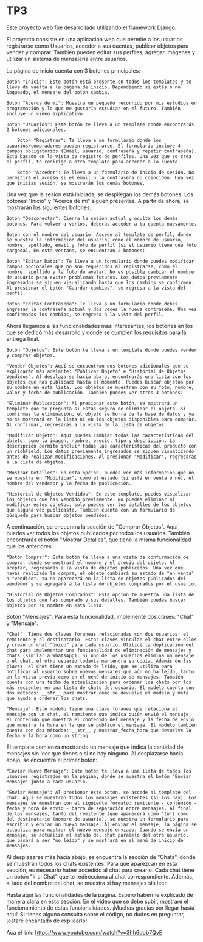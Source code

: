 # TP3
Este proyecto web fue desarrollado utilizando el framework Django.

El proyecto consiste en una aplicación web que permite a los usuarios registrarse como Usuarios, acceder a sus cuentas, publicar objetos para vender y comprar. También pueden editar sus perfiles, agregar imágenes y utilizar un sistema de mensajería entre usuarios.

La página de inicio cuenta con 3 botones principales:

    Botón "Inicio": Este botón está presente en todos los templates y te lleva de vuelta a la página de inicio. Dependiendo si estás o no logueado, el mensaje del botón cambia.

    Botón "Acerca de mí": Muestra un pequeño recorrido por mis estudios en programación y lo que me gustaría estudiar en el futuro. También incluye un video explicativo.

    Botón "Usuarios": Este botón te lleva a un template donde encontrarás 2 botones adicionales.

        Botón "Registrar": Te lleva a un formulario donde los usuarios/compradores pueden registrarse. El formulario incluye 4 campos obligatorios (Email, usuario, contraseña y repetir contraseña). Está basado en la vista de registro de perfiles. Una vez que se crea el perfil, te redirige a otro template para acceder a la cuenta.

        Botón "Acceder": Te lleva a un formulario de inicio de sesión. No permitirá el acceso si el email o la contraseña no coinciden. Una vez que inicias sesión, se mostrarán los demás botones.

Una vez que la sesión está iniciada, se despliegan los demás botones. Los botones "Inicio" y "Acerca de mí" siguen presentes. A partir de ahora, se mostrarán los siguientes botones:

    Botón "Desconectar": Cierra la sesión actual y oculta los demás botones. Para volver a verlos, deberás acceder a tu cuenta nuevamente.

    Botón con el nombre del usuario: Accede al template de perfil, donde se muestra la información del usuario, como el nombre de usuario, nombre, apellido, email y foto de perfil (si el usuario tiene una foto cargada). En esta ventana, se encuentran 2 botones:

    Botón "Editar Datos": Te lleva a un formulario donde puedes modificar campos opcionales que no son requeridos al registrarse, como el nombre, apellido y la foto de avatar. No es posible cambiar el nombre de usuario para evitar problemas futuros. Los datos previamente ingresados se siguen visualizando hasta que los cambios se confirmen. Al presionar el botón "Guardar cambios", se regresa a la vista del perfil.

    Botón "Editar Contraseña": Te lleva a un formulario donde debes ingresar la contraseña actual y dos veces la nueva contraseña. Una vez confirmados los cambios, se regresa a la vista del perfil.

Ahora llegamos a las funcionalidades más interesantes, los botones en los que se dedicó más desarrollo y donde se cumplen los requisitos para la entrega final.

    Botón "Objetos": Este botón te lleva a un template donde puedes vender y comprar objetos.

    "Vender Objetos": Aquí se encuentran dos botones adicionales que se explicarán más adelante: "Publicar Objeto" e "Historial de Objetos Vendidos". Al desplazarse hacia abajo, encontrarás una lista con los objetos que has publicado hasta el momento. Puedes buscar objetos por su nombre en esta lista. Los objetos se muestran con su foto, nombre, valor y fecha de publicación. También puedes ver otros 3 botones:

    "Eliminar Publicación": Al presionar este botón, se mostrará un template que te pregunta si estás seguro de eliminar el objeto. Si confirmas la eliminación, el objeto se borra de la base de datos y ya no se mostrará en la lista ni en los objetos disponibles para comprar. Al confirmar, regresarás a la vista de la lista de objetos.

    "Modificar Objeto": Aquí puedes cambiar todas las características del objeto, como la imagen, nombre, precio, tipo y descripción. La descripción permite incluir todas las características del producto con un richfield. Los datos previamente ingresados se siguen visualizando antes de realizar modificaciones. Al presionar "Modificar", regresarás a la lista de objetos.

    "Mostrar Detalles": En esta opción, puedes ver más información que no se muestra en "Modificar", como el estado (si está en venta o no), el nombre del vendedor y la fecha de publicación.

    "Historial de Objetos Vendidos": En este template, puedes visualizar los objetos que has vendido previamente. No puedes eliminar ni modificar estos objetos, solo puedes ver los detalles de los objetos que alguna vez publicaste. También cuenta con un formulario de búsqueda para buscar objetos vendidos.

A continuación, se encuentra la sección de "Comprar Objetos". Aquí puedes ver todos los objetos publicados por todos los usuarios. También encontrarás el botón "Mostrar Detalles", que tiene la misma funcionalidad que los anteriores.

    "Botón Comprar": Este botón te lleva a una vista de confirmación de compra, donde se mostrará el nombre y el precio del objeto. Al aceptar, regresarás a la vista de objetos publicados. Una vez que hayas realizado la compra, el objeto cambiará su estado de "en venta" a "vendido". Ya no aparecerá en la lista de objetos publicados del vendedor y se agregará a la lista de objetos comprados por el usuario.

    "Historial de Objetos Comprados": Esta opción te muestra una lista de los objetos que has comprado y sus detalles. También puedes buscar objetos por su nombre en esta lista.

Botón "Mensajes": Para esta funcionalidad, implementé dos clases: "Chat" y "Mensaje".

    "Chat": Tiene dos claves foráneas relacionadas con dos usuarios: el remitente y el destinatario. Estas claves vinculan el chat entre ellos y crean un chat "único" para cada usuario. Utilicé la duplicación del chat para implementar una funcionalidad de eliminación de mensajes y chats (similar a WhatsApp). Si uno de los usuarios elimina un mensaje o el chat, el otro usuario todavía mantendrá su copia. Además de las claves, el chat tiene un estado de leído, que se utiliza para notificar al usuario sobre nuevos mensajes que aún no ha leído, tanto en la vista previa como en el menú de inicio de mensajes. También cuenta con una fecha de actualización para ordenar los chats por los más recientes en una lista de chats del usuario. El modelo cuenta con dos métodos: __str__ para mostrar cómo se devuelve el modelo y meta que ayuda a ordenar los chats.

    "Mensaje": Este modelo tiene una clave foránea que relaciona el mensaje con un chat, el remitente que indica quién envió el mensaje, el contenido que muestra el contenido del mensaje y la fecha de envío que muestra la hora en la que se publicó el mensaje. El modelo también cuenta con dos métodos: __str__ y mostrar_fecha_hora que devuelve la fecha y la hora como un string.

El template comienza mostrando un mensaje que indica la cantidad de mensajes sin leer que tienes o si no hay ninguno. Al desplazarse hacia abajo, se encuentra el primer botón:

    "Enviar Nuevo Mensaje": Este botón te lleva a una lista de todos los usuarios registrados en la página, donde se muestra el botón "Enviar Mensaje" junto a cada usuario.

    "Enviar Mensaje": Al presionar este botón, se accede al template del chat. Aquí se muestran todos los mensajes existentes (si los hay). Los mensajes se muestran con el siguiente formato: remitente - contenido - fecha y hora de envío - barra de separación entre mensajes. Al final de los mensajes, tanto del remitente (que aparecerá como 'tu') como del destinatario (nombre de usuario), se muestra un formulario para escribir y enviar un nuevo mensaje. Al enviar el mensaje, la página se actualiza para mostrar el nuevo mensaje enviado. Cuando se envía un mensaje, se actualiza el estado del chat paralelo del otro usuario, que pasará a ser "no leído" y se mostrará en el menú de inicio de mensajes.
    
Al desplazarse más hacia abajo, se encuentra la sección de "Chats", donde se muestran todos los chats existentes. Para que aparezcan en esta sección, es necesario haber accedido al chat para crearlo. Cada chat tiene un botón "Ir al Chat" que te redirecciona al chat correspondiente. Además, al lado del nombre del chat, se muestra si hay mensajes sin leer.

Hasta aquí las funcionalidades de la página. Espero haberme explicado de manera clara en esta sección. En el video que se debe subir, mostraré el funcionamiento de estas funcionalidades. ¡Muchas gracias por llegar hasta aquí! Si tienes alguna consulta sobre el código, no dudes en preguntar, ¡estaré encantado de explicarlo!

Aca el link:
https://www.youtube.com/watch?v=3hh6dob7QvE